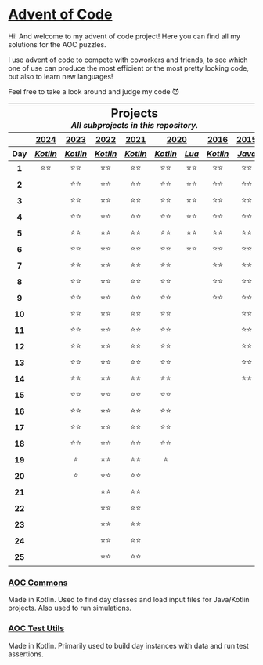 # [Advent of Code](https://adventofcode.com/about)

Hi! And welcome to my advent of code project! Here you can find all my solutions for the AOC puzzles.

I use advent of code to compete with coworkers and friends, to see which one of use can produce the most efficient or
the most pretty looking code, but also to learn new languages!

Feel free to take a look around and judge my code 😈

<table>
<thead>
<tr>
<th colspan="9" style="text-align: center">
<h2 style="padding: 0; margin: 0">Projects</h2>
<i>All subprojects in this repository.</i>
</th>
</tr>

<tr>
<th></th>
<th style="text-align: center"><a href="https://adventofcode.com/2024">2024</a></th>
<th style="text-align: center"><a href="https://adventofcode.com/2023">2023</a></th>
<th style="text-align: center"><a href="https://adventofcode.com/2022">2022</a></th>
<th style="text-align: center"><a href="https://adventofcode.com/2021">2021</a></th>
<th style="text-align: center" colspan="2"><a href="https://adventofcode.com/2020">2020</a></th>
<th style="text-align: center"><a href="https://adventofcode.com/2016">2016</a></th>
<th style="text-align: center"><a href="https://adventofcode.com/2015">2015</a></th>
</tr>

<tr>
<th>Day</th>
<th style="text-align: center"><a href="2024/kotlin"><i>Kotlin</i></a></th>
<th style="text-align: center"><a href="2023/kotlin"><i>Kotlin</i></a></th>
<th style="text-align: center"><a href="2022/kotlin"><i>Kotlin</i></a></th>
<th style="text-align: center"><a href="2021/kotlin"><i>Kotlin</i></a></th>
<th style="text-align: center"><a href="2020/kotlin"><i>Kotlin</i></a></th>
<th style="text-align: center"><a href="2020/lua"><i>Lua</i></a></th>
<th style="text-align: center"><a href="2016/kotlin"><i>Kotlin</i></a></th>
<th style="text-align: center"><a href="2015/java"><i>Java</i></a></th>
</tr>
</thead>

<tbody>
<tr>
<td style="text-align: center"><b>1</b></td>
<td style="text-align: center">⭐⭐</td>
<td style="text-align: center">⭐⭐</td>
<td style="text-align: center">⭐⭐</td>
<td style="text-align: center">⭐⭐</td>
<td style="text-align: center">⭐⭐</td>
<td style="text-align: center">⭐⭐</td>
<td style="text-align: center">⭐⭐</td>
<td style="text-align: center">⭐⭐</td>
</tr>

<tr>
<td style="text-align: center"><b>2</b></td>
<td style="text-align: center"></td>
<td style="text-align: center">⭐⭐</td>
<td style="text-align: center">⭐⭐</td>
<td style="text-align: center">⭐⭐</td>
<td style="text-align: center">⭐⭐</td>
<td style="text-align: center">⭐⭐</td>
<td style="text-align: center">⭐⭐</td>
<td style="text-align: center">⭐⭐</td>
</tr>

<tr>
<td style="text-align: center"><b>3</b></td>
<td style="text-align: center"></td>
<td style="text-align: center">⭐⭐</td>
<td style="text-align: center">⭐⭐</td>
<td style="text-align: center">⭐⭐</td>
<td style="text-align: center">⭐⭐</td>
<td style="text-align: center">⭐⭐</td>
<td style="text-align: center">⭐⭐</td>
<td style="text-align: center">⭐⭐</td>
</tr>

<tr>
<td style="text-align: center"><b>4</b></td>
<td style="text-align: center"></td>
<td style="text-align: center">⭐⭐</td>
<td style="text-align: center">⭐⭐</td>
<td style="text-align: center">⭐⭐</td>
<td style="text-align: center">⭐⭐</td>
<td style="text-align: center">⭐⭐</td>
<td style="text-align: center">⭐⭐</td>
<td style="text-align: center">⭐⭐</td>
</tr>

<tr>
<td style="text-align: center"><b>5</b></td>
<td style="text-align: center"></td>
<td style="text-align: center">⭐⭐</td>
<td style="text-align: center">⭐⭐</td>
<td style="text-align: center">⭐⭐</td>
<td style="text-align: center">⭐⭐</td>
<td style="text-align: center">⭐⭐</td>
<td style="text-align: center">⭐⭐</td>
<td style="text-align: center">⭐⭐</td>
</tr>

<tr>
<td style="text-align: center"><b>6</b></td>
<td style="text-align: center"></td>
<td style="text-align: center">⭐⭐</td>
<td style="text-align: center">⭐⭐</td>
<td style="text-align: center">⭐⭐</td>
<td style="text-align: center">⭐⭐</td>
<td style="text-align: center">⭐⭐</td>
<td style="text-align: center">⭐⭐</td>
<td style="text-align: center">⭐⭐</td>
</tr>

<tr>
<td style="text-align: center"><b>7</b></td>
<td style="text-align: center"></td>
<td style="text-align: center">⭐⭐</td>
<td style="text-align: center">⭐⭐</td>
<td style="text-align: center">⭐⭐</td>
<td style="text-align: center">⭐⭐</td>
<td style="text-align: center"></td>
<td style="text-align: center">⭐⭐</td>
<td style="text-align: center">⭐⭐</td>
</tr>

<tr>
<td style="text-align: center"><b>8</b></td>
<td style="text-align: center"></td>
<td style="text-align: center">⭐⭐</td>
<td style="text-align: center">⭐⭐</td>
<td style="text-align: center">⭐⭐</td>
<td style="text-align: center">⭐⭐</td>
<td style="text-align: center"></td>
<td style="text-align: center">⭐⭐</td>
<td style="text-align: center">⭐⭐</td>
</tr>

<tr>
<td style="text-align: center"><b>9</b></td>
<td style="text-align: center"></td>
<td style="text-align: center">⭐⭐</td>
<td style="text-align: center">⭐⭐</td>
<td style="text-align: center">⭐⭐</td>
<td style="text-align: center">⭐⭐</td>
<td style="text-align: center"></td>
<td style="text-align: center">⭐⭐</td>
<td style="text-align: center">⭐⭐</td>
</tr>

<tr>
<td style="text-align: center"><b>10</b></td>
<td style="text-align: center"></td>
<td style="text-align: center">⭐⭐</td>
<td style="text-align: center">⭐⭐</td>
<td style="text-align: center">⭐⭐</td>
<td style="text-align: center">⭐⭐</td>
<td style="text-align: center"></td>
<td style="text-align: center"></td>
<td style="text-align: center">⭐⭐</td>
</tr>

<tr>
<td style="text-align: center"><b>11</b></td>
<td style="text-align: center"></td>
<td style="text-align: center">⭐⭐</td>
<td style="text-align: center">⭐⭐</td>
<td style="text-align: center">⭐⭐</td>
<td style="text-align: center">⭐⭐</td>
<td style="text-align: center"></td>
<td style="text-align: center"></td>
<td style="text-align: center">⭐⭐</td>
</tr>

<tr>
<td style="text-align: center"><b>12</b></td>
<td style="text-align: center"></td>
<td style="text-align: center">⭐⭐</td>
<td style="text-align: center">⭐⭐</td>
<td style="text-align: center">⭐⭐</td>
<td style="text-align: center">⭐⭐</td>
<td style="text-align: center"></td>
<td style="text-align: center"></td>
<td style="text-align: center">⭐⭐</td>
</tr>

<tr>
<td style="text-align: center"><b>13</b></td>
<td style="text-align: center"></td>
<td style="text-align: center">⭐⭐</td>
<td style="text-align: center">⭐⭐</td>
<td style="text-align: center">⭐⭐</td>
<td style="text-align: center">⭐⭐</td>
<td style="text-align: center"></td>
<td style="text-align: center"></td>
<td style="text-align: center">⭐⭐</td>
</tr>

<tr>
<td style="text-align: center"><b>14</b></td>
<td style="text-align: center"></td>
<td style="text-align: center">⭐⭐</td>
<td style="text-align: center">⭐⭐</td>
<td style="text-align: center">⭐⭐</td>
<td style="text-align: center">⭐⭐</td>
<td style="text-align: center"></td>
<td style="text-align: center"></td>
<td style="text-align: center">⭐⭐</td>
</tr>

<tr>
<td style="text-align: center"><b>15</b></td>
<td style="text-align: center"></td>
<td style="text-align: center">⭐⭐</td>
<td style="text-align: center">⭐⭐</td>
<td style="text-align: center">⭐⭐</td>
<td style="text-align: center">⭐⭐</td>
<td style="text-align: center"></td>
<td style="text-align: center"></td>
<td style="text-align: center"></td>
</tr>

<tr>
<td style="text-align: center"><b>16</b></td>
<td style="text-align: center"></td>
<td style="text-align: center">⭐⭐</td>
<td style="text-align: center">⭐⭐</td>
<td style="text-align: center">⭐⭐</td>
<td style="text-align: center">⭐⭐</td>
<td style="text-align: center"></td>
<td style="text-align: center"></td>
<td style="text-align: center"></td>
</tr>

<tr>
<td style="text-align: center"><b>17</b></td>
<td style="text-align: center"></td>
<td style="text-align: center">⭐⭐</td>
<td style="text-align: center">⭐⭐</td>
<td style="text-align: center">⭐⭐</td>
<td style="text-align: center">⭐⭐</td>
<td style="text-align: center"></td>
<td style="text-align: center"></td>
<td style="text-align: center"></td>
</tr>

<tr>
<td style="text-align: center"><b>18</b></td>
<td style="text-align: center"></td>
<td style="text-align: center">⭐⭐</td>
<td style="text-align: center">⭐⭐</td>
<td style="text-align: center">⭐⭐</td>
<td style="text-align: center">⭐⭐</td>
<td style="text-align: center"></td>
<td style="text-align: center"></td>
<td style="text-align: center"></td>
</tr>

<tr>
<td style="text-align: center"><b>19</b></td>
<td style="text-align: center"></td>
<td style="text-align: center">⭐</td>
<td style="text-align: center">⭐⭐</td>
<td style="text-align: center">⭐⭐</td>
<td style="text-align: center">⭐</td>
<td style="text-align: center"></td>
<td style="text-align: center"></td>
<td style="text-align: center"></td>
</tr>

<tr>
<td style="text-align: center"><b>20</b></td>
<td style="text-align: center"></td>
<td style="text-align: center">⭐</td>
<td style="text-align: center">⭐⭐</td>
<td style="text-align: center">⭐⭐</td>
<td style="text-align: center"></td>
<td style="text-align: center"></td>
<td style="text-align: center"></td>
<td style="text-align: center"></td>
</tr>

<tr>
<td style="text-align: center"><b>21</b></td>
<td style="text-align: center"></td>
<td style="text-align: center"></td>
<td style="text-align: center">⭐⭐</td>
<td style="text-align: center">⭐⭐</td>
<td style="text-align: center"></td>
<td style="text-align: center"></td>
<td style="text-align: center"></td>
<td style="text-align: center"></td>
</tr>

<tr>
<td style="text-align: center"><b>22</b></td>
<td style="text-align: center"></td>
<td style="text-align: center"></td>
<td style="text-align: center">⭐⭐</td>
<td style="text-align: center">⭐⭐</td>
<td style="text-align: center"></td>
<td style="text-align: center"></td>
<td style="text-align: center"></td>
<td style="text-align: center"></td>
</tr>

<tr>
<td style="text-align: center"><b>23</b></td>
<td style="text-align: center"></td>
<td style="text-align: center"></td>
<td style="text-align: center">⭐⭐</td>
<td style="text-align: center">⭐⭐</td>
<td style="text-align: center"></td>
<td style="text-align: center"></td>
<td style="text-align: center"></td>
<td style="text-align: center"></td>
</tr>

<tr>
<td style="text-align: center"><b>24</b></td>
<td style="text-align: center"></td>
<td style="text-align: center"></td>
<td style="text-align: center">⭐⭐</td>
<td style="text-align: center">⭐⭐</td>
<td style="text-align: center"></td>
<td style="text-align: center"></td>
<td style="text-align: center"></td>
<td style="text-align: center"></td>
</tr>

<tr>
<td style="text-align: center"><b>25</b></td>
<td style="text-align: center"></td>
<td style="text-align: center"></td>
<td style="text-align: center">⭐⭐</td>
<td style="text-align: center">⭐⭐</td>
<td style="text-align: center"></td>
<td style="text-align: center"></td>
<td style="text-align: center"></td>
<td style="text-align: center"></td>
</tr>
</tbody>
</table>

### [AOC Commons](aoc-commons)

Made in Kotlin. Used to find day classes and load input files for Java/Kotlin projects. Also used to run simulations.

### [AOC Test Utils](aoc-test-utils)

Made in Kotlin. Primarily used to build day instances with data and run test assertions.
